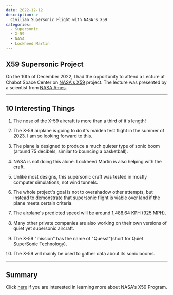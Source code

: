 ```yaml
---
date: 2022-12-12
description: >
  Civilian Supersonic Flight with NASA's X59
categories:
  - Supersonic
  - X-59
  - NASA
  - Lockheed Martin
---
```


## X59 Supersonic Project

On the 10th of December 2022, I had the opportunity to attend a Lecture at Chabot Space Center on [NASA's X59](https://www.nasa.gov/X59) project. The lecture was presented by a scientist from [NASA Ames](https://www.nasa.gov/ames). 


<!-- more -->

---

## 10 Interesting Things

1. The nose of the X-59 aircraft is more than a third of it's length!

2. The X-59 airplane is going to do it's maiden test flight in the summer of 2023. I am so looking forward to this. 

3. The plane is designed to produce a much quieter type of sonic boom (around 75 decibels, similar to bouncing a basketball).

4. NASA is not doing this alone. Lockheed Martin is also helping with the craft.

5. Unlike most designs, this supersonic craft was tested in mostly computer simulations, not wind tunnels.

6. The whole project's goal is not to overshadow other attempts, but instead to demonstrate that supersonic flight is viable over land if the plane meets certain criteria. 

7. The airplane's predicted speed will be around 1,488.64 KPH (925 MPH).

8. Many other private companies are also working on their own versions of quiet yet supersonic aircraft.

9. The X-59 "mission" has the name of "Quesst"(short for Quiet SuperSonic Technology).

10. The X-59 will mainly be used to gather data about its sonic booms.  

---
## Summary

Click [here](https://www.nasa.gov/X59) if you are interested in learning more about NASA's X59 Program. 